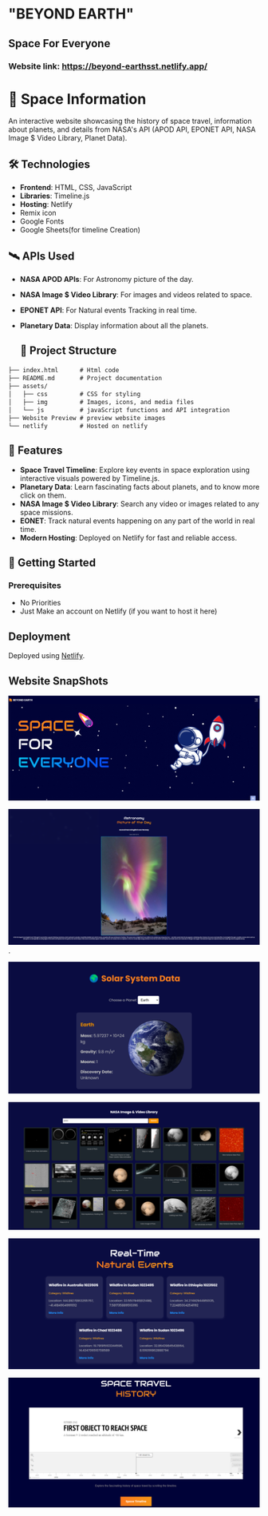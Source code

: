# "BEYOND EARTH"
## Space For Everyone
### Website link: https://beyond-earthsst.netlify.app/


# 🚀 Space Information
An interactive website showcasing the history of space travel, information about planets, and details from NASA's API (APOD API,  EPONET API, NASA Image $ Video Library, Planet Data).

## 🛠️ Technologies

- **Frontend**: HTML, CSS, JavaScript  
- **Libraries**: Timeline.js  
- **Hosting**: Netlify
- Remix icon
- Google Fonts
- Google Sheets(for timeline Creation)
  

## 🛰️ APIs Used

- **NASA APOD APIs**: For Astronomy picture of the day.
- **NASA Image $ Video Library**: For images and videos related to space.
- **EPONET API**: For Natural events Tracking in real time.
- **Planetary Data**: Display information about all the planets.

  ## 📂 Project Structure

```
├── index.html      # Html code
├── README.md       # Project documentation
├── assets/
│   ├── css         # CSS for styling   
│   ├── img         # Images, icons, and media files 
│   └── js          # javaScript functions and API integration
├── Website Preview # preview website images        
└── netlify         # Hosted on netlify     
```

## 🌌 Features

- **Space Travel Timeline**: Explore key events in space exploration using interactive visuals powered by Timeline.js.  
- **Planetary Data**: Learn fascinating facts about planets, and to know more click on them.  
- **NASA Image $ Video Library**: Search any video or images related to any space missions.  
- **EONET**: Track natural events happening on any part of the world in real time.  
- **Modern Hosting**: Deployed on Netlify for fast and reliable access.

## 🚀 Getting Started

### Prerequisites
- No Priorities
- Just Make an account on Netlify (if you want to host it here)

## Deployment
Deployed using [Netlify](https://www.netlify.com/).   


## Website SnapShots

![Landing Page](https://github.com/Nirbhay-kr24/BEYOND-EARTH/blob/main/assets/Website%20Preview/landing%20page.png)

![Nasa APOD api](https://github.com/Nirbhay-kr24/BEYOND-EARTH/blob/main/assets/Website%20Preview/APOD.png).

![Solar System](https://github.com/Nirbhay-kr24/BEYOND-EARTH/blob/main/assets/Website%20Preview/planet.png)

![NASA Library](https://github.com/Nirbhay-kr24/BEYOND-EARTH/blob/main/assets/Website%20Preview/nasa%20library.png)

![EONET](https://github.com/Nirbhay-kr24/BEYOND-EARTH/blob/main/assets/Website%20Preview/eonet.png)

![Space travel Timeline](https://github.com/Nirbhay-kr24/BEYOND-EARTH/blob/main/assets/Website%20Preview/timeline.png)

